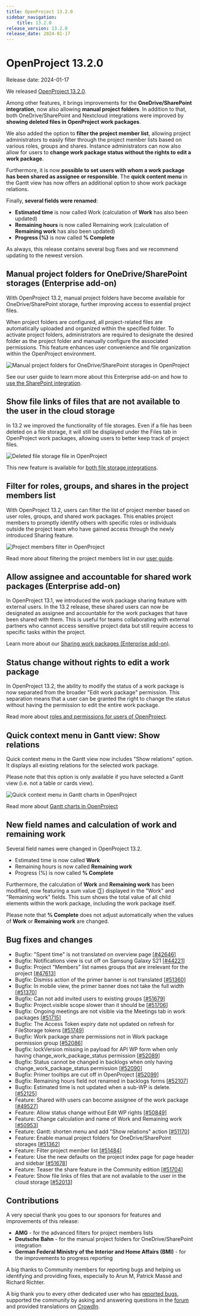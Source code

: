 ```yaml
---
title: OpenProject 13.2.0
sidebar_navigation:
    title: 13.2.0
release_version: 13.2.0
release_date: 2024-01-17
---
```


# OpenProject 13.2.0

Release date: 2024-01-17

We released [OpenProject 13.2.0](https://community.openproject.org/versions/1979).

Among other features, it brings improvements for the **OneDrive/SharePoint integration**, now also allowing **manual project folders**. In addition to that, both OneDrive/SharePoint and Nextcloud integrations were improved by **showing deleted files in OpenProject work packages**.

We also added the option to **filter the project member list**, allowing project administrators to easily filter through the project member lists based on various roles, groups and shares. Instance administrators can now also allow for users to **change work package status without the rights to edit a work package**.

Furthermore, it is now **possible to set users with whom a work package has been shared as assignee or responsible**. The **quick content menu** in the Gantt view has now offers an additional option to show work package relations.

Finally, **several fields were renamed**:

- **Estimated time** is now called Work (calculation of **Work** has also been updated)
- **Remaining hours** is now called Remaining work (calculation of **Remaining work** has also been updated)
- **Progress (%)** is now called **% Complete**

As always, this release contains several bug fixes and we recommend updating to the newest version.


## Manual project folders for OneDrive/SharePoint storages (Enterprise add-on)

With OpenProject 13.2, manual project folders have become available for OneDrive/SharePoint storage, further improving access to essential project files.

When project folders are configured, all project-related files are automatically uploaded and organized within the specified folder. To activate project folders, administrators are required to designate the desired folder as the project folder and manually configure the associated permissions. This feature enhances user convenience and file organization within the OpenProject environment.

![Manual project folders for OneDrive/SharePoint storages in OpenProject](onedrive-storage-add-folders.png)

See our user guide to learn more about this Enterprise add-on and how to [use the SharePoint integration](../../user-guide/file-management/one-drive-integration/).

## Show file links of files that are not available to the user in the cloud storage

In 13.2 we improved the functionality of file storages. Even if a file has been deleted on a file storage, it will still be displayed under the Files tab in OpenProject work packages, allowing users to better keep track of project files.

![Deleted file storage file in OpenProject](deleted-file.png)

This new feature is available for [both file storage integrations](../../user-guide/file-management).

## Filter for roles, groups, and shares in the project members list
With OpenProject 13.2, users can filter the list of project member based on user roles, groups, and shared work packages. This enables project members to promptly identify others with specific roles or individuals outside the project team who have gained access through the newly introduced Sharing feature.

![Project members filter in OpenProject](project-members.png)

Read more about filtering the project members list in our [user guide](../../user-guide/members/#project-members-overview).

## Allow assignee and accountable for shared work packages (Enterprise add-on)

In OpenProject 13.1, we introduced the work package sharing feature with external users. In the 13.2 release, these shared users can now be designated as assignee and accountable for the work packages that have been shared with them. This is useful for teams collaborating with external partners who cannot access sensitive project data but still require access to specific tasks within the project.

Learn more about our [Sharing work packages (Enterprise add-on)](../../user-guide/work-packages/share-work-packages/).

## Status change without rights to edit a work package

In OpenProject 13.2, the ability to modify the status of a work package is now separated from the broader "Edit work package" permission. This separation means that a user can be granted the right to change the status without having the permission to edit the entire work package.

Read more about [roles and permissions for users of OpenProject](../../system-admin-guide/users-permissions/roles-permissions/).

## Quick context menu in Gantt view: Show relations

Quick context menu in the Gantt view now includes "Show relations" option. It displays all existing relations for the selected work package.

Please note that this option is only available if you have selected a Gantt view (i.e. not a table or cards view).

![Quick context menu in Gantt charts in OpenProject](gantt-relations.png)

Read more about [Gantt charts in OpenProject](../../user-guide/gantt-chart/)

## New field names and calculation of work and remaining work
Several field names were changed in OpenProject 13.2.

- Estimated time is now called **Work**
- Remaining hours is now called **Remaining work**
- Progress (%) is now called **% Complete**

Furthermore, the calculation of **Work** and **Remaining work** has been modified, now featuring a sum value (∑) displayed in the "Work" and "Remaining work" fields. This sum shows the total value of all child elements within the work package, including the work package itself.

Please note that **% Complete** does not adjust automatically when the values of **Work** or **Remaining work** are changed.

## Bug fixes and changes

<!-- Warning: Anything within the below lines will be automatically removed by the release script -->
<!-- BEGIN AUTOMATED SECTION -->

- Bugfix: "Spent time" is not translated on overview page \[[#42646](https://community.openproject.org/wp/42646)\]
- Bugfix: Notifications view is cut off on Samsung Galaxy S21 \[[#44221](https://community.openproject.org/wp/44221)\]
- Bugfix: Project "Members" list names groups that are irrelevant for the project \[[#47613](https://community.openproject.org/wp/47613)\]
- Bugfix: Dismiss action of the primer banner is not translated \[[#51360](https://community.openproject.org/wp/51360)\]
- Bugfix: In mobile view, the primer banner does not take the full width \[[#51370](https://community.openproject.org/wp/51370)\]
- Bugfix: Can not add invited users to existing groups \[[#51679](https://community.openproject.org/wp/51679)\]
- Bugfix: Project.visible scope slower than it should be \[[#51706](https://community.openproject.org/wp/51706)\]
- Bugfix: Ongoing meetings are not visible via the Meetings tab in work packages \[[#51715](https://community.openproject.org/wp/51715)\]
- Bugfix: The Access Token expiry date not updated on refresh for FileStorage tokens \[[#51749](https://community.openproject.org/wp/51749)\]
- Bugfix: Work package share permissions not in Work package permission group \[[#52086](https://community.openproject.org/wp/52086)\]
- Bugfix: lockVersion missing in payload for API WP form when only having change_work_package_status permission \[[#52089](https://community.openproject.org/wp/52089)\]
- Bugfix: Status cannot be changed in backlogs when only having change_work_package_status permission \[[#52090](https://community.openproject.org/wp/52090)\]
- Bugfix: Primer tooltips are cut off in OpenProject \[[#52099](https://community.openproject.org/wp/52099)\]
- Bugfix: Remaining hours field not renamed in backlogs forms \[[#52107](https://community.openproject.org/wp/52107)\]
- Bugfix: Estimated time is not updated when a sub-WP is delete. \[[#52125](https://community.openproject.org/wp/52125)\]
- Feature: Shared with users can become assignee of the work package \[[#49527](https://community.openproject.org/wp/49527)\]
- Feature: Allow status change without Edit WP rights \[[#50849](https://community.openproject.org/wp/50849)\]
- Feature: Change calculation and name of Work and Remaining work \[[#50953](https://community.openproject.org/wp/50953)\]
- Feature: Gantt: shorten menu and add "Show relations" action \[[#51170](https://community.openproject.org/wp/51170)\]
- Feature: Enable manual project folders for OneDrive/SharePoint storages \[[#51362](https://community.openproject.org/wp/51362)\]
- Feature: Filter project member list \[[#51484](https://community.openproject.org/wp/51484)\]
- Feature: Use the new defaults on the project index page for page header and sidebar \[[#51678](https://community.openproject.org/wp/51678)\]
- Feature: Teaser the share feature in the Community edition \[[#51704](https://community.openproject.org/wp/51704)\]
- Feature: Show file links of files that are not available to the user in the cloud storage \[[#52013](https://community.openproject.org/wp/52013)\]

<!-- END AUTOMATED SECTION -->
<!-- Warning: Anything above this line will be automatically removed by the release script -->

## Contributions

A very special thank you goes to our sponsors for features and improvements of this release:

- **AMG** - for the advanced filters for project members lists
- **Deutsche Bahn** - for the manual project folders for OneDrive/SharePoint integration
- **German Federal Ministry of the Interior and Home Affairs (BMI)** - for the improvements to progress reporting

A big thanks to Community members for reporting bugs and helping us identifying and providing fixes, especially to Arun M, Patrick Massé and Richard Richter.

A big thank you to every other dedicated user who has [reported bugs](../../development/report-a-bug), supported the community by asking and answering questions in the [forum](https://community.openproject.org/projects/openproject/boards) and provided translations on [CrowdIn](https://crowdin.com/projects/opf).
